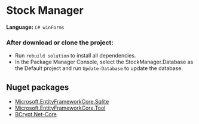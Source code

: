 # Stock Manager

**Language:** `C# winForms`

### After download or clone the project:
* Run `rebuild solution` to install all dependencies.
* In the Package Manager Console, select the StockManager.Database as the Default project and run `Update-Database` to update the database.

## Nuget packages
* [Microsoft.EntityFrameworkCore.Sqlite](https://www.nuget.org/packages/Microsoft.EntityFrameworkCore.Sqlite)
* [Microsoft.EntityFrameworkCore.Tool](https://www.nuget.org/packages/Microsoft.EntityFrameworkCore.Tools)
* [BCrypt.Net-Core](https://www.nuget.org/packages/BCrypt.Net-Core)
